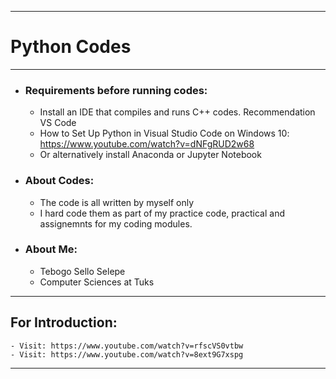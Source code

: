 ________________________________________________________________________________________

#                         Python Codes                              
________________________________________________________________________________________
- ### Requirements before running codes:
    - Install an IDE that compiles and runs C++ codes. Recommendation VS Code
    - How to Set Up Python in Visual Studio Code on Windows 10: https://www.youtube.com/watch?v=dNFgRUD2w68
    - Or alternatively install Anaconda or Jupyter Notebook
- ### About Codes:
    - The code is all written by myself only
    - I hard code them as part of my practice code, practical and assignemnts for my coding modules.
- ###  About Me: 
    - Tebogo Sello Selepe
    - Computer Sciences at Tuks
________________________________________________________________________________________
 ## For Introduction:
    - Visit: https://www.youtube.com/watch?v=rfscVS0vtbw
    - Visit: https://www.youtube.com/watch?v=8ext9G7xspg
________________________________________________________________________________________

